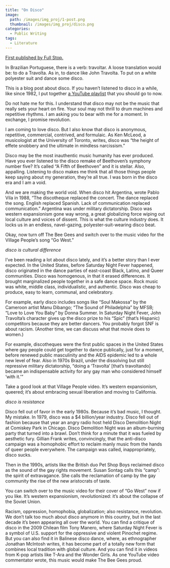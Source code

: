 ```yaml
---
title: "On Disco"
image: 
  path: /images/img_proj/1-post.png
  thumbnail: /images/img_proj/disco.png
categories:
  - Public Writing
tags:
  - Literature
---
```

[First published by Full Stop.](https://www.full-stop.net/2012/12/12/blog/hannah-alpert-abrams/on-disco/)

In Brazilian Portuguese, there is a verb: travoltar. A loose translation would be: to do a Travolta. As in, to dance like John Travolta. To put on a white polyester suit and dance some disco.

This is a blog post about disco. If you haven’t listened to disco in a while, like since 1982, I put together [a YouTube playlist](http://www.youtube.com/playlist?list=PLiwrx8Izf8vnqk-tpFzzPTX9j3x8AvpUk) that you should go to now.

Do not hate me for this. I understand that disco may not be the music that really sets your heart on fire. Your soul may not thrill to drum machines and repetitive rhythms. I am asking you to bear with me for a moment. In exchange, I promise revolution.

I am coming to love disco. But I also know that disco is anonymous, repetitive, commercial, contrived, and formulaic. As Ken McLeod, a musicologist at the University of Toronto, writes, disco was “the height of effete snobbery and the ultimate in mindless narcissism.”

Disco may be the most inauthentic music humanity has ever produced. Have you ever listened to the disco remake of Beethoven’s symphony number five? It’s called “A Fifth of Beethoven” and it is stellar. Also, appalling. Listening to disco makes me think that all those things people keep saying about my generation, they’re all true. I was born in the disco era and I am a void.

And we are making the world void. When disco hit Argentina, wrote Pablo Vila in 1988, “The discotheque replaced the concert. The dance replaced the song. English replaced Spanish. Lack of communication replaced communication.” Argentina was under military dictatorship. Disco was western expansionism gone way wrong, a great globalizing force wiping out local culture and voices of dissent. This is what the culture industry does. It locks us in an endless, navel-gazing, polyester-suit-wearing disco beat.

Okay, now turn off The Bee Gees and switch over to the music video for the Village People’s song “Go West.”

*disco is cultural difference*

I’ve been reading a lot about disco lately, and it’s a better story than I ever expected. In the United States, before Saturday Night Fever happened, disco originated in the dance parties of east-coast Black, Latino, and Queer communities. Disco was homogenous, in that it erased differences. It brought marginalized people together in a safe dance space. Rock music was white, middle class, individualistic, and authentic. Disco was cheap to produce, easy to learn, communal, and celebratory.

For example, early disco includes songs like “Soul Makossa” by the Cameroon artist Manu Dibango; “The Sound of Philadelphia” by MFSB; “Love to Love You Baby” by Donna Summer. In Saturday Night Fever, John Travolta’s character gives up the disco prize to his “Spic” (that’s Hispanic) competitors because they are better dancers. You probably forgot SNF is about racism. (Another time, we can discuss what that movie does to women.)

For example, discotheques were the first public spaces in the United States where gay people could get together to dance publically, just for a moment, before renewed public masculinity and the AIDS epidemic led to a whole new level of fear. Also in 1970s Brazil, under the dissolving but still repressive military dictatorship, “doing a ‘Travolta’ [that’s travoltando] became an indispensable activity for any gay man who considered himself ‘with it.’”

Take a good look at that Village People video. It’s western expansionism, queered; it’s about embracing sexual liberation and moving to California.

*disco is resistance*

Disco fell out of favor in the early 1980s. Because it’s bad music, I thought. My mistake. In 1979, disco was a $4 billion/year industry. Disco fell out of fashion because that year an angry radio host held Disco Demolition Night at Comiskey Park in Chicago. Disco Demolition Night was an album-burning party that turned into a brawl. Don’t think for a minute that it was fueled by aesthetic fury. Gillian Frank writes, convincingly, that the anti-disco campaign was a homophobic effort to reclaim manly music from the hands of queer people everywhere. The campaign was called, inappropriately, disco sucks.

Then in the 1990s, artists like the British duo Pet Shop Boys reclaimed disco as the sound of the gay rights movement. Susan Sontag calls this “camp”: the spirit of extravagance. She calls the reclamation of camp by the gay community the rise of the new aristocrats of taste.

You can switch over to the music video for their cover of “Go West” now if you like. It’s western expansionism, revolutionized: it’s about the collapse of the Soviet Union.

Racism, oppression, homophobia, globalization; also resistance, revolution. We don’t talk too much about disco anymore in this country, but in the last decade it’s been appearing all over the world. You can find a critique of disco in the 2009 Chilean film Tony Manero, where Saturday Night Fever is a symbol of U.S. support for the oppressive and violent Pinochet regime. But you can also find it in Balinese disco dance, where, as ethnographer Jonathan McIntosh writes, it has become part of a totally new form that combines local tradition with global culture. And you can find it in videos from K-pop artists like T-Ara and the Wonder Girls. As one YouTube video commentator wrote, this music would make The Bee Gees proud.